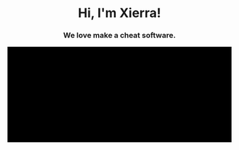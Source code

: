 <h1 align="center">Hi, I'm Xierra!</h1>
<h3 align="center">We love make a cheat software.</h3>

<p align="center">
  <img src="https://raw.githubusercontent.com/xierramolient/xierramolient/main/lv_0_20240203005024-ezgif.com-video-to-gif-converter.gif" alt="animated" />
</p>
